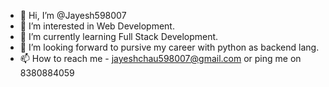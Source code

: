 - 👋 Hi, I’m @Jayesh598007
- 👀 I’m interested in Web Development.
- 🌱 I’m currently learning Full Stack Development.
- 💞️ I’m looking forward to pursive my career with python as backend lang.
- 📫 How to reach me - jayeshchau598007@gmail.com or ping me on 8380884059
